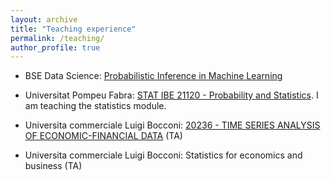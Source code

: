 ```yaml
---
layout: archive
title: "Teaching experience"
permalink: /teaching/
author_profile: true
---
```


* BSE Data Science: [Probabilistic Inference in Machine Learning](https://events.barcelonagse.eu/live/files/3515-21d005-probabilistic-inference-in-machine)

* Universitat Pompeu Fabra: [STAT IBE 21120 - Probability and Statistics](https://www.upf.edu/web/econ/nova-versio-pla-d-estudis-ibe). I am teaching the statistics module. 

* Universita commerciale Luigi Bocconi: [20236 - TIME SERIES ANALYSIS OF ECONOMIC-FINANCIAL DATA](http://didattica.unibocconi.eu/ts/tsn_anteprima.php?cod_ins=20236&anno=2021&IdPag=6351) (TA)


* Universita commerciale Luigi Bocconi: Statistics for economics and business (TA)



